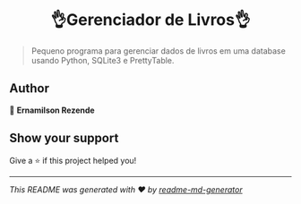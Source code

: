 <h1 align="center">👌Gerenciador de Livros👌</h1>
<p>
</p>

> Pequeno programa para gerenciar dados de livros em uma database usando Python, SQLite3 e PrettyTable.

## Author

👤 **Ernamilson Rezende**


## Show your support

Give a ⭐️ if this project helped you!

***
_This README was generated with ❤️ by [readme-md-generator](https://github.com/kefranabg/readme-md-generator)_

